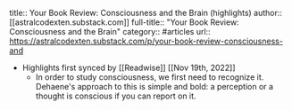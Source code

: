 title:: Your Book Review: Consciousness and the Brain (highlights)
author:: [[astralcodexten.substack.com]]
full-title:: "Your Book Review: Consciousness and the Brain"
category:: #articles
url:: https://astralcodexten.substack.com/p/your-book-review-consciousness-and

- Highlights first synced by [[Readwise]] [[Nov 19th, 2022]]
	- In order to study consciousness, we first need to recognize it. Dehaene's approach to this is simple and bold: a perception or a thought is conscious if you can report on it.